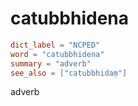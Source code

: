 # catubbhidena

``` toml
dict_label = "NCPED"
word = "catubbhidena"
summary = "adverb"
see_also = ["catubbhidaṃ"]
```

adverb

